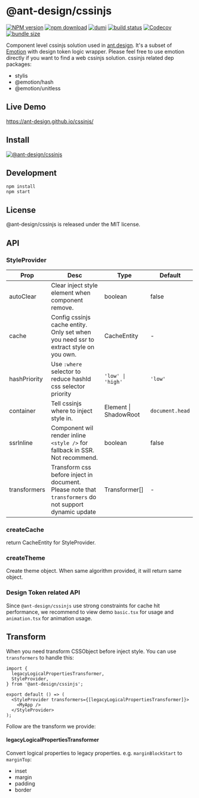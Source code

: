 # @ant-design/cssinjs

[![NPM version][npm-image]][npm-url] [![npm download][download-image]][download-url] [![dumi](https://img.shields.io/badge/docs%20by-dumi-blue?style=flat-square)](https://github.com/umijs/dumi) [![build status][github-actions-image]][github-actions-url] [![Codecov][codecov-image]][codecov-url] [![bundle size][bundlephobia-image]][bundlephobia-url]

[npm-image]: http://img.shields.io/npm/v/@ant-design/cssinjs.svg?style=flat-square
[npm-url]: http://npmjs.org/package/@ant-design/cssinjs
[github-actions-image]: https://github.com/ant-design/cssinjs/workflows/CI/badge.svg
[github-actions-url]: https://github.com/ant-design/cssinjs/actions
[codecov-image]: https://img.shields.io/codecov/c/github/ant-design/cssinjs/master.svg?style=flat-square
[codecov-url]: https://codecov.io/gh/ant-design/cssinjs/branch/master
[download-image]: https://img.shields.io/npm/dm/@ant-design/cssinjs.svg?style=flat-square
[download-url]: https://npmjs.org/package/@ant-design/cssinjs
[bundlephobia-url]: https://bundlephobia.com/result?p=@ant-design/cssinjs
[bundlephobia-image]: https://badgen.net/bundlephobia/minzip/@ant-design/cssinjs

Component level cssinjs solution used in [ant.design](https://ant.design). It's a subset of [Emotion](https://emotion.sh/) with design token logic wrapper. Please feel free to use emotion directly if you want to find a web cssinjs solution. cssinjs related dep packages:

- stylis
- @emotion/hash
- @emotion/unitless

## Live Demo

https://ant-design.github.io/cssinjs/

## Install

[![@ant-design/cssinjs](https://nodei.co/npm/@ant-design/cssinjs.png)](https://npmjs.org/package/@ant-design/cssinjs)

## Development

```
npm install
npm start
```

## License

@ant-design/cssinjs is released under the MIT license.

## API

### StyleProvider

| Prop | Desc | Type | Default |
| --- | --- | --- | --- |
| autoClear | Clear inject style element when component remove. | boolean | false |
| cache | Config cssinjs cache entity. Only set when you need ssr to extract style on you own. | CacheEntity | - |
| hashPriority | Use `:where` selector to reduce hashId css selector priority | `'low' \| 'high'` | `'low'` |
| container | Tell cssinjs where to inject style in. | Element \| ShadowRoot | `document.head` |
| ssrInline | Component wil render inline `<style />` for fallback in SSR. Not recommend. | boolean | false |
| transformers | Transform css before inject in document. Please note that `transformers` do not support dynamic update | Transformer[] | - |

### createCache

return CacheEntity for StyleProvider.

### createTheme

Create theme object. When same algorithm provided, it will return same object.

### Design Token related API

Since `@ant-design/cssinjs` use strong constraints for cache hit performance, we recommend to view demo `basic.tsx` for usage and `animation.tsx` for animation usage.

## Transform

When you need transform CSSObject before inject style. You can use `transformers` to handle this:

```tsx | pure
import {
  legacyLogicalPropertiesTransformer,
  StyleProvider,
} from '@ant-design/cssinjs';

export default () => (
  <StyleProvider transformers={[legacyLogicalPropertiesTransformer]}>
    <MyApp />
  </StyleProvider>
);
```

Follow are the transform we provide:

#### legacyLogicalPropertiesTransformer

Convert logical properties to legacy properties. e.g. `marginBlockStart` to `marginTop`:

- inset
- margin
- padding
- border
